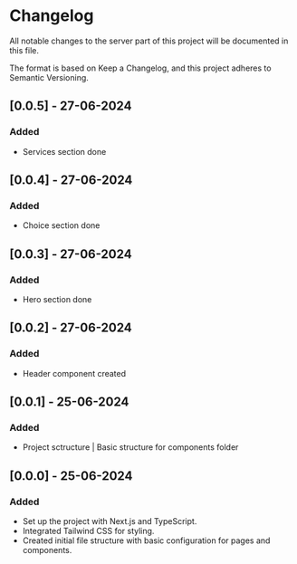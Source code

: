 # Changelog

All notable changes to the server part of this project will be documented in this file.

The format is based on Keep a Changelog, and this project adheres to Semantic Versioning.

## [0.0.5] - 27-06-2024
### Added
- Services section done 

## [0.0.4] - 27-06-2024
### Added
- Choice section done

## [0.0.3] - 27-06-2024
### Added
- Hero section done

## [0.0.2] - 27-06-2024
### Added
- Header component created

## [0.0.1] - 25-06-2024
### Added
- Project sctructure | Basic structure for components folder

## [0.0.0] - 25-06-2024
### Added
- Set up the project with Next.js and TypeScript.
- Integrated Tailwind CSS for styling.
- Created initial file structure with basic configuration for pages and components.
